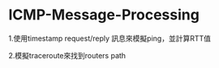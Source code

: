 # ICMP-Message-Processing

1.使用timestamp request/reply 訊息來模擬ping，並計算RTT值

2.模擬traceroute來找到routers path
